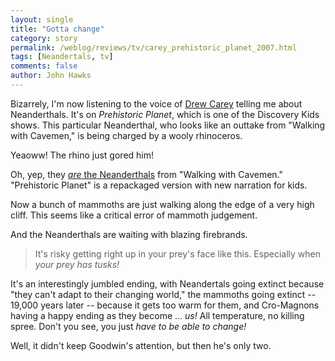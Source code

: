 ```yaml
---
layout: single 
title: "Gotta change" 
category: story
permalink: /weblog/reviews/tv/carey_prehistoric_planet_2007.html
tags: [Neandertals, tv] 
comments: false 
author: John Hawks 
---
```



<p>
Bizarrely, I'm now listening to the voice of <a href="http://www.imdb.com/name/nm0004804/">Drew Carey</a> telling me about Neanderthals. It's on <i>Prehistoric Planet</i>, which is one of the Discovery Kids shows. This particular Neanderthal, who looks like an outtake from "Walking with Cavemen," is being charged by a wooly rhinoceros. 
</p>

<p>
Yeaoww! The rhino just gored him!
</p>

<p>
Oh, yep, they <a href="http://en.wikipedia.org/wiki/Prehistoric_Planet"><i>are</i> the Neanderthals</a> from "Walking with Cavemen." "Prehistoric Planet" is a repackaged version with new narration for kids. 
</p>

<p>
Now a bunch of mammoths are just walking along the edge of a very high cliff. This seems like a critical error of mammoth judgement. 
</p>

<p>
And the Neanderthals are waiting with blazing firebrands. 
</p>

<blockquote>It's risky getting right up in your prey's face like this. Especially when <i>your prey has tusks!</i></blockquote>

<p>
It's an interestingly jumbled ending, with Neandertals going extinct because "they can't adapt to their changing world," the mammoths going extinct -- 19,000 years later -- because it gets too warm for them, and Cro-Magnons having a happy ending as they become ... <i>us!</i> All temperature, no killing spree. Don't you see, you just <i>have to be able to change!</i>

<p>
Well, it didn't keep Goodwin's attention, but then he's only two. 
</p>

